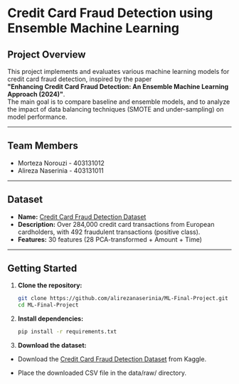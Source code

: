 # Credit Card Fraud Detection using Ensemble Machine Learning

## Project Overview

This project implements and evaluates various machine learning models for credit card fraud detection, inspired by the paper  
**"Enhancing Credit Card Fraud Detection: An Ensemble Machine Learning Approach (2024)"**.  
The main goal is to compare baseline and ensemble models, and to analyze the impact of data balancing techniques (SMOTE and under-sampling) on model performance.

---

## Team Members

- Morteza Norouzi -  403131012
- Alireza Naserinia - 403131011

---

## Dataset

- **Name:** [Credit Card Fraud Detection Dataset](https://www.kaggle.com/datasets/mlg-ulb/creditcardfraud)
- **Description:** Over 284,000 credit card transactions from European cardholders, with 492 fraudulent transactions (positive class).
- **Features:** 30 features (28 PCA-transformed + Amount + Time)

---

## Getting Started

1. **Clone the repository:**
   ```bash
   git clone https://github.com/alirezanaserinia/ML-Final-Project.git
   cd ML-Final-Project
   ```

2. **Install dependencies:**
   ```bash
   pip install -r requirements.txt
   ```

3. **Download the dataset:**
- Download the [Credit Card Fraud Detection Dataset](https://www.kaggle.com/datasets/mlg-ulb/creditcardfraud) from Kaggle.

- Place the downloaded CSV file in the data/raw/ directory.
